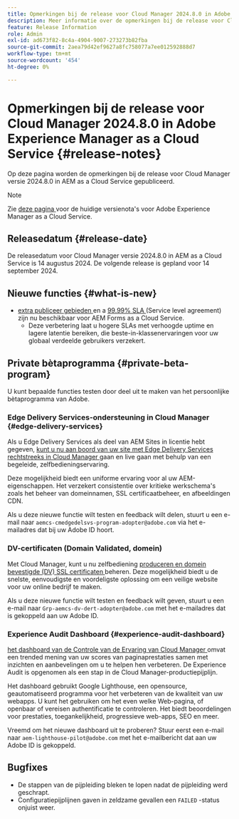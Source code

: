 ```yaml
---
title: Opmerkingen bij de release voor Cloud Manager 2024.8.0 in Adobe Experience Manager as a Cloud Service
description: Meer informatie over de opmerkingen bij de release voor Cloud Manager 2024.8.0 in AEM as a Cloud Service.
feature: Release Information
role: Admin
exl-id: ad673f82-8c4a-4904-9007-273273b82fba
source-git-commit: 2aea79d42ef9627a8fc758077a7ee012592888d7
workflow-type: tm+mt
source-wordcount: '454'
ht-degree: 0%

---
```


# Opmerkingen bij de release voor Cloud Manager 2024.8.0 in Adobe Experience Manager as a Cloud Service {#release-notes}

Op deze pagina worden de opmerkingen bij de release voor Cloud Manager versie 2024.8.0 in AEM as a Cloud Service gepubliceerd.

>[!NOTE]
>
>Zie [ deze pagina ](/help/release-notes/release-notes-cloud/release-notes-current.md) voor de huidige versienota&#39;s voor Adobe Experience Manager as a Cloud Service.

## Releasedatum {#release-date}

De releasedatum voor Cloud Manager versie 2024.8.0 in AEM as a Cloud Service is 14 augustus 2024. De volgende release is gepland voor 14 september 2024.

## Nieuwe functies {#what-is-new}

* [ extra publiceer gebieden ](/help/operations/additional-publish-regions.md) en a [ 99.99% SLA ](/help/implementing/cloud-manager/getting-access-to-aem-in-cloud/creating-production-programs.md#sla) (Service level agreement) zijn nu beschikbaar voor AEM Forms as a Cloud Service.
   * Deze verbetering laat u hogere SLAs met verhoogde uptime en lagere latentie bereiken, die beste-in-klassenervaringen voor uw globaal verdeelde gebruikers verzekert.

## Private bètaprogramma {#private-beta-program}

U kunt bepaalde functies testen door deel uit te maken van het persoonlijke bètaprogramma van Adobe.

### Edge Delivery Services-ondersteuning in Cloud Manager {#edge-delivery-services}

Als u Edge Delivery Services als deel van AEM Sites in licentie hebt gegeven, [ kunt u nu aan boord van uw site met Edge Delivery Services rechtstreeks in Cloud Manager ](/help/implementing/cloud-manager/edge-delivery/introduction-to-edge-delivery-services.md) gaan en live gaan met behulp van een begeleide, zelfbedieningservaring.

Deze mogelijkheid biedt een uniforme ervaring voor al uw AEM-eigenschappen. Het verzekert consistentie over kritieke werkschema&#39;s zoals het beheer van domeinnamen, SSL certificaatbeheer, en afbeeldingen CDN.

Als u deze nieuwe functie wilt testen en feedback wilt delen, stuurt u een e-mail naar `aemcs-cmedgedelsvs-program-adopter@adobe.com` via het e-mailadres dat bij uw Adobe ID hoort.

### DV-certificaten (Domain Validated, domein)

Met Cloud Manager, kunt u nu zelfbediening [ produceren en domein bevestigde (DV) SSL certificaten ](/help/implementing/cloud-manager/managing-ssl-certifications/add-ssl-certificate.md) beheren. Deze mogelijkheid biedt u de snelste, eenvoudigste en voordeligste oplossing om een veilige website voor uw online bedrijf te maken.

Als u deze nieuwe functie wilt testen en feedback wilt geven, stuurt u een e-mail naar `Grp-aemcs-dv-dert-adopter@adobe.com` met het e-mailadres dat is gekoppeld aan uw Adobe ID.

### Experience Audit Dashboard {#experience-audit-dashboard}

[ het dashboard van de Controle van de Ervaring van Cloud Manager ](/help/implementing/cloud-manager/reports/report-experience-audit.md) omvat een trended mening van uw scores van paginaprestaties samen met inzichten en aanbevelingen om u te helpen hen verbeteren. De Experience Audit is opgenomen als een stap in de Cloud Manager-productiepijplijn.

Het dashboard gebruikt Google Lighthouse, een opensource, geautomatiseerd programma voor het verbeteren van de kwaliteit van uw webapps. U kunt het gebruiken om het even welke Web-pagina, of openbaar of vereisen authentificatie te controleren. Het biedt beoordelingen voor prestaties, toegankelijkheid, progressieve web-apps, SEO en meer.

Vreemd om het nieuwe dashboard uit te proberen? Stuur eerst een e-mail naar `aem-lighthouse-pilot@adobe.com` met het e-mailbericht dat aan uw Adobe ID is gekoppeld.

## Bugfixes

* De stappen van de pijpleiding bleken te lopen nadat de pijpleiding werd geschrapt.
* Configuratiepijplijnen gaven in zeldzame gevallen een `FAILED` -status onjuist weer.

